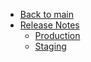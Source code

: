 - [Back to main](/)
- [Release Notes](/whats-new/whats-new)
  - [Production](/whats-new/production-release-notes)
  - [Staging](/whats-new/staging-release-notes)
